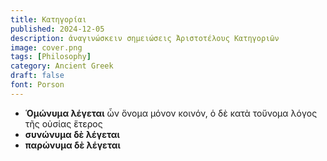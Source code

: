 ```yaml
---
title: Κατηγορίαι
published: 2024-12-05
description: ἀναγινώσκειν σημειώσεις Ἀριστοτέλους Κατηγοριῶν
image: cover.png
tags: [Philosophy]
category: Ancient Greek
draft: false
font: Porson
---
```


- __Ὁμώνυμα λέγεται__ ὧν ὅνομα μόνον κοινόν, ὁ δὲ κατὰ τοὔνομα λόγος τῆς οὐσίας ἕτερος
- __συνώνυμα δὲ λέγεται__
- __παρώνυμα δὲ λέγεται__